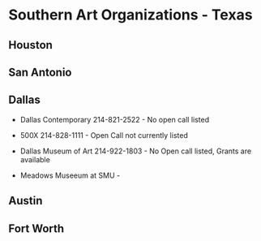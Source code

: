 # Southern Art Organizations - Texas

## Houston

## San Antonio

## Dallas

* Dallas Contemporary 214-821-2522 - No open call listed

* 500X 214-828-1111 - Open Call not currently listed

* Dallas Museum of Art 214-922-1803 - No Open call listed, Grants are available

* Meadows Museeum at SMU - 

## Austin

## Fort Worth
